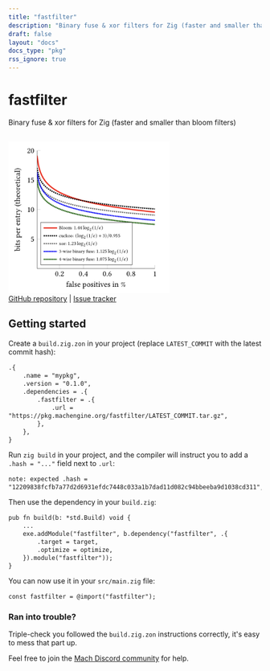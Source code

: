 ```yaml
---
title: "fastfilter"
description: "Binary fuse & xor filters for Zig (faster and smaller than bloom filters)"
draft: false
layout: "docs"
docs_type: "pkg"
rss_ignore: true
---
```


# fastfilter

Binary fuse & xor filters for Zig (faster and smaller than bloom filters)

<div style="display: flex; flex-direction: column; justify-content: space-between; align-items: left; margin-bottom: 1rem;">
    <a href="/img/fastfilter.png"><img src="/img/fastfilter.png" style="width: 20rem; margin-top: 1rem;"></a>
    <span>
        <a href="https://github.com/hexops/fastfilter">GitHub repository</a> | <a href="https://github.com/hexops/fastfilter/issues">Issue tracker</a>
    </span>
</div>

## Getting started

Create a `build.zig.zon` in your project (replace `LATEST_COMMIT` with the latest commit hash):

```zig
.{
    .name = "mypkg",
    .version = "0.1.0",
    .dependencies = .{
        .fastfilter = .{
            .url = "https://pkg.machengine.org/fastfilter/LATEST_COMMIT.tar.gz",
        },
    },
}
```

Run `zig build` in your project, and the compiler will instruct you to add a `.hash = "..."` field next to `.url`:

```
note: expected .hash = "12209838fcfb7a77d2d6931efdc7448c033a1b7dad11d082c94bbeeba9d1038cd311",
```

Then use the dependency in your `build.zig`:

```zig
pub fn build(b: *std.Build) void {
    ...
    exe.addModule("fastfilter", b.dependency("fastfilter", .{
        .target = target,
        .optimize = optimize,
    }).module("fastfilter"));
}
```

You can now use it in your `src/main.zig` file:

```zig
const fastfilter = @import("fastfilter");
```

### Ran into trouble?

Triple-check you followed the `build.zig.zon` instructions correctly, it's easy to mess that part up.

Feel free to join the [Mach Discord community](../../discord) for help.
